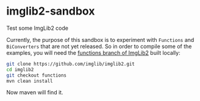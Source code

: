 # imglib2-sandbox
Test some ImgLib2 code

Currently, the purpose of this sandbox is to experiment with `Functions` and `BiConverters` that are not yet released.  So in order to compile some of the examples, you will need the [functions branch of ImgLib2](https://github.com/imglib/imglib2/tree/functions) built locally:
```bash
git clone https://github.com/imglib/imglib2.git
cd imglib2
git checkout functions
mvn clean install
```

Now maven will find it.
